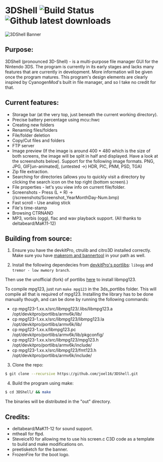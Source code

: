 # 3DShell ![Build Status](https://travis-ci.org/joel16/3DShell.svg?branch=master) ![Github latest downloads](https://img.shields.io/github/downloads/joel16/3DShell/total.svg)

![3DShell Banner](http://i.imgur.com/Z2pzVVZ.png)


Purpose:
--------------------------------------------------------------------------------
3DShell (pronounced 3D-Shell) - is a multi-purpose file manager GUI for the Nintendo 3DS. The program is currently in its early stages and lacks many features that are currently in development. More information will be given once the program matures. This program's design elements are clearly inspired by CyanogenMod's built in file manager, and so I take no credit for that.


Current features:
--------------------------------------------------------------------------------
- Storage bar (at the very top, just beneath the current working directory).
- Precise battery percentage using mcu::hwc
- Creating new folders
- Renaming files/folders
- File/folder deletion
- Copy/Cut files and folders
- FTP server
- Image preview (If the image is around 400 * 480 which is the size of both screens, the image will be split in half and displayed. Have a look at the screenshots below). Support for the following image formats. PNG, JPG, GIF[un-animated], (untested ->) HDR, PIC, PNM, PSD, TGA)
- Zip file extraction.
- Searching for directories (allows you to quickly visit a directory by clicking the search icon on the top right (bottom screen).)
- File properties - let's you view info on current file/folder.
- Screenshots - Press (L + R) -> (/screenshots/Screenshot_YearMonthDay-Num.bmp)
- Fast scroll - Use analog stick
- File's time-stamp
- Browsing CTRNAND
- MP3, vorbis (ogg), flac and wav playback support. (All thanks to deltabeard/MaK11-12)


Building from source:
--------------------------------------------------------------------------------
1. Ensure you have the devkitPro, ctrulib and citro3D installed correctly. Make sure you have [makerom and bannertool](https://github.com/Steveice10/buildtools/tree/master/3ds) in your path as well.

2. Install the following dependecies from [devkitPro's portlibs](https://github.com/devkitPro/3ds_portlibs):
`libogg` and `tremor - low mwmory branch`.

Then use the unofficial (fork) of portlibs [here](https://github.com/deltabeard/3ds_portlibs) to install libmpg123.

To compile mpg123, just run `make mpg123` in the 3ds_portlibs folder. This will compile all that is required of mpg123. Installing the library has to be done manually though, and can be done by running the following commands:
* cp mpg123-1.xx.x/src/libmpg123/.libs/libmpg123.a /opt/devkitpro/portlibs/armv6k/lib/
* cp mpg123-1.xx.x/src/libmpg123/libmpg123.la /opt/devkitpro/portlibs/armv6k/lib/
* cp mpg123-1.xx.x/libmpg123.pc /opt/devkitpro/portlibs/armv6k/lib/pkgconfig/
* cp mpg123-1.xx.x/src/libmpg123/mpg123.h /opt/devkitpro/portlibs/armv6k/include/
* cp mpg123-1.xx.x/src/libmpg123/fmt123.h /opt/devkitpro/portlibs/armv6k/include/

3. Clone the repo:
```bash
$ git clone --recursive https://github.com/joel16/3DShell.git
```
4. Build the program using make:
```bash
$ cd 3DShell/ && make
```
The binaries will be distributed in the "out" directory.


Credits:
--------------------------------------------------------------------------------
- deltabeard/MaK11-12 for sound support.
- mtheall for ftpd.
- Steveice10 for allowing me to use his screen.c C3D code as a template to build and make  modifications on.
- preetisketch for the banner.
- FrozenFire for the boot logo.


